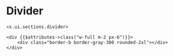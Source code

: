 # Divider

```blade
<x.ui.sections.divider>
```

```blade
<div {{$attributes->class("w-full m-2 px-6")}}>
    <div class="border-b border-gray-300 rounded-2xl"></div>
</div>
```
